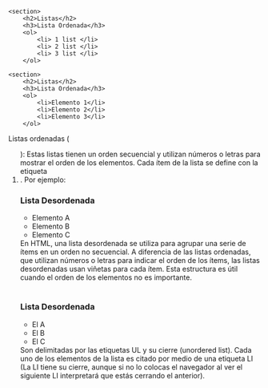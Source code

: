 <!DOCTYPE html>
<html>
<head>
	<meta charset="utf-8">
	<meta name="viewport" content="width=device-width, initial-scale=1">
	<title> html </title>
    </section>

    <section>
        <h2>Listas</h2>
        <h3>Lista Ordenada</h3>
        <ol>
            <li> 1 list </li>
            <li> 2 list </li>
            <li> 3 list </li>
        </ol>
<h13>  </section>

    <section>
        <h2>Listas</h2>
        <h3>Lista Ordenada</h3>
        <ol>
            <li>Elemento 1</li>
            <li>Elemento 2</li>
            <li>Elemento 3</li>
        </ol>
<h13>Listas ordenadas (<ol>): Estas listas tienen un orden secuencial y utilizan números o letras para mostrar el orden de los elementos. Cada ítem de la lista se define con la etiqueta <li>. Por ejemplo:</h13>
<br></brgh>
        <h3>Lista Desordenada</h3>
        <ul>
            <li>Elemento A</li>
            <li>Elemento B</li>
            <li>Elemento C</li>
        </ul>
        <b20>En HTML, una lista desordenada se utiliza para agrupar una serie de ítems en un orden no secuencial. A diferencia de las listas ordenadas, que utilizan números o letras para indicar el orden de los ítems, las listas desordenadas usan viñetas para cada ítem. Esta estructura es útil cuando el orden de los elementos no es importante.</b20>
    </section>
    <section></h13>
<br></brgh>
        <h3>Lista Desordenada</h3>
        <ul>
            <li>El A</li>
            <li>El B</li>
            <li>El C </li>
        </ul>
        <b20>Son delimitadas por las etiquetas UL y su cierre (unordered list). Cada uno de los elementos de la lista es citado por medio de una etiqueta LI (La LI tiene su cierre, aunque si no lo colocas el navegador al ver el siguiente LI interpretará que estás cerrando el anterior).</b20>
    </section>
    <section>
</head>
